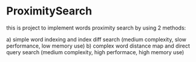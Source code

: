 # ProximitySearch

this is project to implement words proximity search by using 2 methods:

  a) simple word indexing and index diff search (medium complexity, slow performance, low memory use)
  b) complex word distance map and direct query search (medium complexity, high performace, high memory use)
